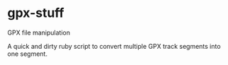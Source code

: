 # gpx-stuff
GPX file manipulation

A quick and dirty ruby script to convert multiple GPX track segments into one segment.


